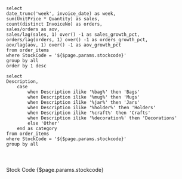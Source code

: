 ```order_volume

select
date_trunc('week', invoice_date) as week,
sum(UnitPrice * Quantity) as sales,
count(distinct InvoiceNo) as orders,
sales/orders as aov,
sales/lag(sales, 1) over() -1 as sales_growth_pct,
orders/lag(orders, 1) over() -1 as orders_growth_pct,
aov/lag(aov, 1) over() -1 as aov_growth_pct
from order_items
where StockCode = '${$page.params.stockcode}'
group by all
order by 1 desc

```

```product_info
select
Description,
    case
        when Description ilike '%bag%' then 'Bags'
        when Description ilike '%mug%' then 'Mugs'
        when Description ilike '%jar%' then 'Jars'
        when Description ilike '%holder%' then 'Holders'
        when Description ilike '%craft%' then 'Crafts'
        when Description ilike '%decoration%' then 'Decorations'
        else 'Other'
    end as category
from order_items
where StockCode = '${$page.params.stockcode}'
group by all


```

# <Value data={product_info} value=Description />

Stock Code {$page.params.stockcode}

<BigValue data={order_volume} value=sales comparison=sales_growth_pct comparisonTitle="last week"/>
<BigValue data={order_volume} value=orders comparison=orders_growth_pct comparisonTitle="last week"/>
<BigValue data={order_volume} value=aov title="AOV" comparison=aov_growth_pct comparisonTitle="last week"/>

<LineChart data={order_volume} yAxisTitle="in Sales" y=sales/>

<!-- <ButtonGroup name=period>
    <ButtonGroupItem valueLabel="Weekly" value="week" />
    <ButtonGroupItem valueLabel="Daily" value="day" />
    <ButtonGroupItem valueLabel="Monthly" value="month" />
</ButtonGroup> -->
